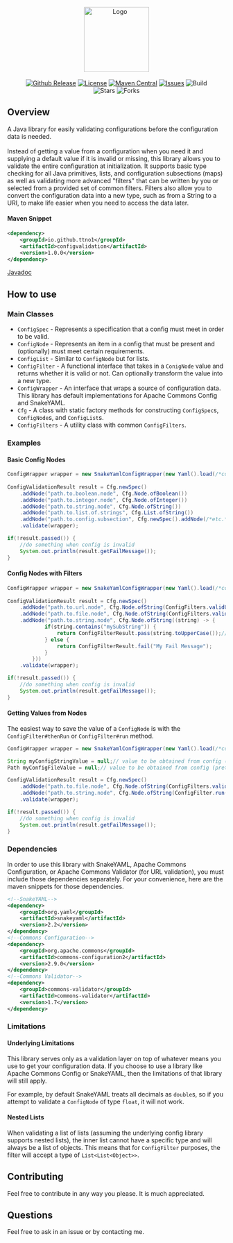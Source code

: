 <p align="center">
	<img src="https://ttno1.github.io/ConfigValidation4j/logo.png" width="auto" height="150px" alt="Logo"><br><br>
	<a href="https://github.com/ttno1/configvalidation4j/releases/"><img src="https://img.shields.io/github/release/ttno1/configvalidation4j?include_prereleases=&sort=semver" alt="Github Release"></a>
	<a href="https://github.com/TTNO1/ConfigValidation4j/blob/master/LICENSE"><img src="https://img.shields.io/badge/license-MIT-blue" alt="License"></a>
	<a href="https://central.sonatype.com/artifact/io.github.ttno1/configvalidation"><img src="https://img.shields.io/maven-central/v/io.github.ttno1/configvalidation" alt="Maven Central"></a>
	<!--<a href="https://ttno1.github.io/ConfigValidation4j/"><img src="https://img.shields.io/maven-central/v/io.github.ttno1/configvalidation?label=javadoc" alt="Javadoc"></a>-->
	<a href="https://github.com/ttno1/configvalidation4j/issues"><img src="https://img.shields.io/github/issues/ttno1/configvalidation4j" alt="Issues"></a>
	<img src="https://img.shields.io/github/actions/workflow/status/ttno1/configvalidation4j/deploy.yml" alt="Build"><br>
	<img src="https://img.shields.io/github/stars/ttno1/configvalidation4j?color=yellow" alt="Stars">
	<img src="https://img.shields.io/github/forks/ttno1/configvalidation4j?color=yellow" alt="Forks">
</p>

## Overview
A Java library for easily validating configurations before the configuration data is needed.<br><br>
Instead of getting a value from a configuration when you need it and supplying a default value if it is invalid or missing, this library allows you to validate the entire configuration 
at initialization. It supports basic type checking for all Java primitives, lists, and configuration subsections (maps) as well as validating more advanced "filters" that can be 
written by you or selected from a provided set of common filters. Filters also allow you to convert the configuration data into a new type, such as from a String to a URI, to make 
life easier when you need to access the data later.
#### Maven Snippet
```xml
<dependency>
	<groupId>io.github.ttno1</groupId>
	<artifactId>configvalidation</artifactId>
	<version>1.0.0</version>
</dependency>
```
[Javadoc](https://ttno1.github.io/ConfigValidation4j/)
## How to use
### Main Classes
- `ConfigSpec` - Represents a specification that a config must meet in order to be valid.
- `ConfigNode` - Represents an item in a config that must be present and (optionally) must meet certain requirements.
- `ConfigList` - Similar to `ConfigNode` but for lists.
- `ConfigFilter` - A functional interface that takes in a `ConigNode` value and returns whether it is valid or not. Can optionally transform the value into a new type.
- `ConfigWrapper` - An interface that wraps a source of configuration data. This library has default implementations for Apache Commons Config and SnakeYAML.
- `Cfg` - A class with static factory methods for constructing `ConfigSpec`s, `ConfigNode`s, and `ConfigList`s.
- `ConfigFilters` - A utility class with common `ConfigFilters`.
### Examples
#### Basic Config Nodes
```java
ConfigWrapper wrapper = new SnakeYamlConfigWrapper(new Yaml().load(/*config input stream*/));
		
ConfigValidationResult result = Cfg.newSpec()
	.addNode("path.to.boolean.node", Cfg.Node.ofBoolean())
	.addNode("path.to.integer.node", Cfg.Node.ofInteger())
	.addNode("path.to.string.node", Cfg.Node.ofString())
	.addNode("path.to.list.of.strings", Cfg.List.ofString())
	.addNode("path.to.config.subsection", Cfg.newSpec().addNode(/*etc.*/))
	.validate(wrapper);

if(!result.passed()) {
	//do something when config is invalid
	System.out.println(result.getFailMessage());
}
```
#### Config Nodes with Filters
```java
ConfigWrapper wrapper = new SnakeYamlConfigWrapper(new Yaml().load(/*config input stream*/));
		
ConfigValidationResult result = Cfg.newSpec()
	.addNode("path.to.url.node", Cfg.Node.ofString(ConfigFilters.validURL()))
	.addNode("path.to.file.node", Cfg.Node.ofString(ConfigFilters.validPath(FileState.PATH)))
	.addNode("path.to.string.node", Cfg.Node.ofString((string) -> {
			if(string.contains("mySubString")) {
				return ConfigFilterResult.pass(string.toUpperCase());// ConfigFilterResult#pass() takes in the transformed value, it does not have to be the same type
			} else {
				return ConfigFilterResult.fail("My Fail Message");
			}
		}))
	.validate(wrapper);

if(!result.passed()) {
	//do something when config is invalid
	System.out.println(result.getFailMessage());
}
```
#### Getting Values from Nodes
The easiest way to save the value of a `ConfigNode` is with the `ConfigFilter#thenRun` or `ConfigFilter#run` method.
```java
ConfigWrapper wrapper = new SnakeYamlConfigWrapper(new Yaml().load(/*config input stream*/));

String myConfigStringValue = null;// value to be obtained from config (pretend this is a field in a class)
Path myConfigFileValue = null;// value to be obtained from config (pretend this is a field in a class)

ConfigValidationResult result = Cfg.newSpec()
	.addNode("path.to.file.node", Cfg.Node.ofString(ConfigFilters.validPath(FileState.PATH).thenRun((path) -> {myConfigFileValue = path;})))
	.addNode("path.to.string.node", Cfg.Node.ofString(ConfigFilter.run((string) -> {myConfigStringValue = string;})))
	.validate(wrapper);

if(!result.passed()) {
	//do something when config is invalid
	System.out.println(result.getFailMessage());
}
```
### Dependencies
In order to use this library with SnakeYAML, Apache Commons Configuration, or Apache Commons Validator (for URL validation), you must include those dependencies separately.
For your convenience, here are the maven snippets for those dependencies.
```xml
<!--SnakeYAML-->
<dependency>
	<groupId>org.yaml</groupId>
	<artifactId>snakeyaml</artifactId>
	<version>2.2</version>
</dependency>
<!--Commons Configuration-->
<dependency>
	<groupId>org.apache.commons</groupId>
	<artifactId>commons-configuration2</artifactId>
	<version>2.9.0</version>
</dependency>
<!--Commons Validator-->
<dependency>
	<groupId>commons-validator</groupId>
	<artifactId>commons-validator</artifactId>
	<version>1.7</version>
</dependency>
```
### Limitations
#### Underlying Limitations
This library serves only as a validation layer on top of whatever means you use to get your configuration data.
If you choose to use a library like Apache Commons Config or SnakeYAML, then the limitations of that library will still apply.

For example, by default SnakeYAML treats all decimals as `double`s, so if you attempt to validate a `ConfigNode` of type `float`, it will not work.
#### Nested Lists
When validating a list of lists (assuming the underlying config library supports nested lists), the inner list cannot have a specific type and will always be a list of objects. This means that for `ConfigFilter` purposes, the filter will accept a type of `List<List<Object>>`.
## Contributing
Feel free to contribute in any way you please. It is much appreciated.
## Questions
Feel free to ask in an issue or by contacting me.
